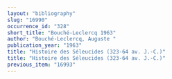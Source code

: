 ```yaml
---
layout: "bibliography"
slug: "16990"
occurrence_id: "328"
short_title: "Bouché-Leclercq 1963"
author: "Bouché-Leclercq, Auguste "
publication_year: "1963"
title: "Histoire des Séleucides (323-64 av. J.-C.)"
title: "Histoire des Séleucides (323-64 av. J.-C.)"
previous_item: "16993"
---
```


